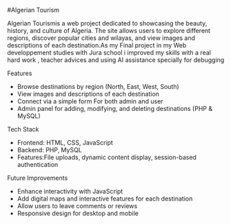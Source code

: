 #Algerian Tourism

Algerian Tourismis a web project dedicated to showcasing the beauty, history, and culture of Algeria. The site allows users to explore different regions, discover popular cities and wilayas, and view images and descriptions of each destination.As my Final project in my Web developpement studies with Jura school i improved my skills with a real hard work , teacher advices and using AI assistance specially for debugging

 Features
- Browse destinations by region (North, East, West, South)
- View images and descriptions of each destination
- Connect via a simple form For both admin and user
- Admin panel for adding, modifying, and deleting destinations (PHP & MySQL)

Tech Stack
- Frontend: HTML, CSS, JavaScript
- Backend: PHP, MySQL
- Features:File uploads, dynamic content display, session-based authentication

Future Improvements
- Enhance interactivity with JavaScript
- Add digital maps and interactive features for each destination
- Allow users to leave comments or reviews
- Responsive design for desktop and mobile
